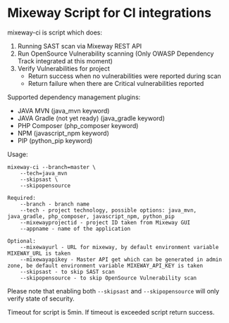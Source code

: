# Mixeway Script for CI integrations

mixeway-ci is script which does:
1. Running SAST scan via Mixeway REST API
2. Run OpenSource Vulnerability scanning (Only OWASP Dependency Track integrated at this moment)
3. Verify Vulnerabilities for project
    - Return success when no vulnerabilities were reported during scan
    - Return failure when there are Critical vulnerabilities reported
    
Supported dependency management plugins:
* JAVA MVN (java_mvn keyword)
* JAVA Gradle (not yet ready) (java_gradle keyword)
* PHP Composer (php_composer keyword)
* NPM (javascript_npm keyword)
* PIP (python_pip keyword)

Usage:
```
mixeway-ci --branch=master \
    --tech=java_mvn
    --skipsast \
    --skipopensource

Required:
    --branch - branch name
    --tech - project technology, possible options: java_mvn, java_gradle, php_composer, javascript_npm, python_pip
    --mixewayprojectid - project ID taken from Mixeway GUI
    --appname - name of the application

Optional:
    --mixewayurl - URL for mixeway, by default environment variable MIXEWAY_URL is taken
    --mixewayapikey - Master API get which can be generated in admin zone, be default environment variable MIXEWAY_API_KEY is taken
    --skipsast - to skip SAST scan
    --skipopensource - to skip OpenSource Vulnerability scan
```

Please note that enabling both `--skipsast` and `--skipopensource` will only verify state of security.

Timeout for script is 5min. If timeout is exceeded script return success.